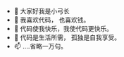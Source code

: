 - 👋 大家好我是小弓长
- 👀 我喜欢代码， 也喜欢钱。
- 🌱 代码使我快乐，我使代码更快乐。
- 💞️ 代码是生活所需， 孤独是自我享受。
- 📫 ....省略一万句。

<!---
这里贡献自己的探索 开源万岁!!
--->

